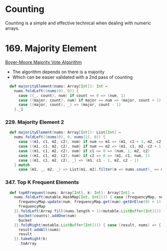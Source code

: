 # Counting
Counting is a simple and effective technical when dealing with numeric arrays.

# 169. Majority Element
[Boyer-Moore Majority Vote Algorithm](http://www.cs.utexas.edu/~moore/best-ideas/mjrty/)
* The algorithm depends on there is a majority
* Which can be easier validated with a 2nd pass of counting
```scala
  def majorityElement(nums: Array[Int]): Int =
    nums.foldLeft((nums(0), 0)) {
      case ((_, count), num) if count == 0 => (num, 1)
      case ((major, count), num) if major == num => (major, count + 1)
      case ((major, count), _) => (major, count - 1)
    }._1
```

### 229. Majority Element 2
```scala
  def majorityElement(nums: Array[Int]): List[Int] =
    nums.foldLeft((nums(0), 0, nums(1), 0)) {
      case ((m1, c1, m2, c2), num) if num == m1 => (m1, c1 + 1, m2, c2)
      case ((m1, c1, m2, c2), num) if num == m2 => (m1, c1, m2, c2 + 1)
      case ((m1, c1, m2, c2), num) if c1 == 0 => (num, 1, m2, c2)
      case ((m1, c1, m2, c2), num) if c2 == 0 => (m1, c1, num, 1)
      case ((m1, c1, m2, c2), _) => (m1, c1 - 1, m2, c2 - 1)
    } match
      case (m1, _, m2, _) => List(m1, m2).filter(m => nums.count(_ == m) > nums.length / 3)
```

### 347. Top K Frequent Elements
```scala
  def topKFrequent(nums: Array[Int], k: Int): Array[Int] =
    nums.foldLeft(mutable.HashMap[Int, Int]()) { case (frequencyMap, num) => {
      frequencyMap.update(num, frequencyMap.get(num).getOrElse(0) + 1)
      frequencyMap
    }}.foldLeft(Array.fill(nums.length + 1)(mutable.ListBuffer[Int]())) { case (bucket, (num, counts)) => {
      bucket(counts).addOne(num)
      bucket
    }}.foldRight(mutable.ListBuffer[Int]()) { case (result, nums) => {
      result.addAll(nums)
      result
    }}.takeRight(k)
      .toArray
```